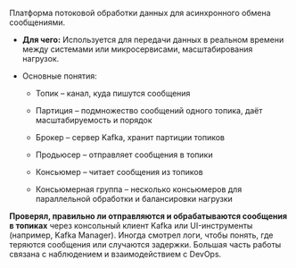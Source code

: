 Платформа потоковой обработки данных для асинхронного обмена сообщениями.

- **Для чего:** Используется для передачи данных в реальном времени между системами или микросервисами, масштабирования нагрузок.


- Основные понятия:
    
    - Топик – канал, куда пишутся сообщения
        
    - Партиция – подмножество сообщений одного топика, даёт масштабируемость и порядок
        
    - Брокер – сервер Kafka, хранит партиции топиков
        
    - Продьюсер – отправляет сообщения в топики
        
    - Консьюмер – читает сообщения из топиков
        
    - Консьюмерная группа – несколько консьюмеров для параллельной обработки и балансировки нагрузки

**Проверял, правильно ли отправляются и обрабатываются сообщения в топиках** через консольный клиент Kafka или UI-инструменты (например, Kafka Manager). Иногда смотрел логи, чтобы понять, где теряются сообщения или случаются задержки. Большая часть работы связана с наблюдением и взаимодействием с DevOps.